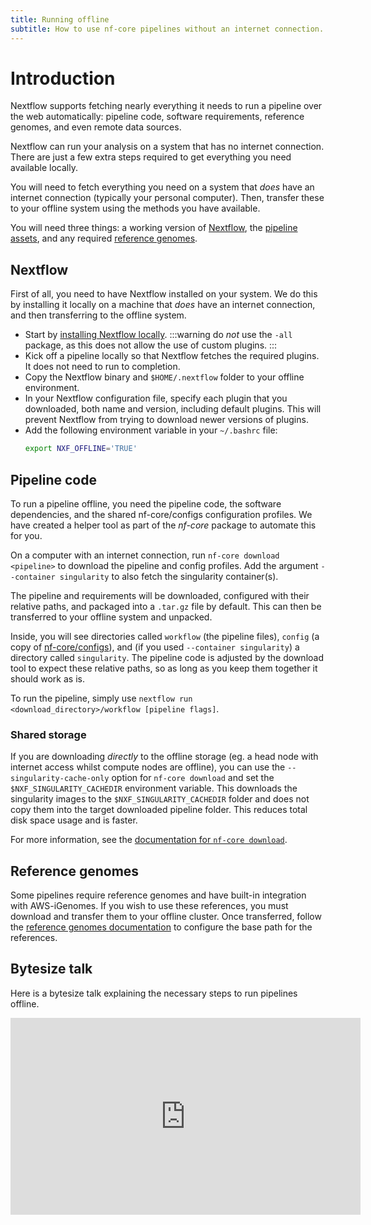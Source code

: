 ```yaml
---
title: Running offline
subtitle: How to use nf-core pipelines without an internet connection.
---
```


# Introduction

Nextflow supports fetching nearly everything it needs to run a pipeline over the web automatically: pipeline code, software requirements, reference genomes, and even remote data sources.

Nextflow can run your analysis on a system that has no internet connection.
There are just a few extra steps required to get everything you need available locally.

You will need to fetch everything you need on a system that _does_ have an internet connection (typically your personal computer).
Then, transfer these to your offline system using the methods you have available.

You will need three things: a working version of [Nextflow](#nextflow), the [pipeline assets](#pipeline-code), and any required [reference genomes](#reference-genomes).

## Nextflow

First of all, you need to have Nextflow installed on your system.
We do this by installing it locally on a machine that _does_ have an internet connection, and then transferring to the offline system.

- Start by [installing Nextflow locally](https://nextflow.io/docs/latest/getstarted.html#installation).
  :::warning
  do _not_ use the `-all` package, as this does not allow the use of custom plugins.
  :::
- Kick off a pipeline locally so that Nextflow fetches the required plugins. It does not need to run to completion.
- Copy the Nextflow binary and `$HOME/.nextflow` folder to your offline environment.
- In your Nextflow configuration file, specify each plugin that you downloaded, both name and version, including default plugins. This will prevent Nextflow from trying to download newer versions of plugins.
- Add the following environment variable in your `~/.bashrc` file:
  ```bash title=".bashrc"
  export NXF_OFFLINE='TRUE'
  ```

## Pipeline code

To run a pipeline offline, you need the pipeline code, the software dependencies, and the shared nf-core/configs configuration profiles.
We have created a helper tool as part of the _nf-core_ package to automate this for you.

On a computer with an internet connection, run `nf-core download <pipeline>` to download the pipeline and config profiles.
Add the argument `--container singularity` to also fetch the singularity container(s).

The pipeline and requirements will be downloaded, configured with their relative paths, and packaged into a `.tar.gz` file by default.
This can then be transferred to your offline system and unpacked.

Inside, you will see directories called `workflow` (the pipeline files), `config` (a copy of [nf-core/configs](https://github.com/nf-core/configs)), and (if you used `--container singularity`) a directory called `singularity`.
The pipeline code is adjusted by the download tool to expect these relative paths, so as long as you keep them together it should work as is.

To run the pipeline, simply use `nextflow run <download_directory>/workflow [pipeline flags]`.

### Shared storage

If you are downloading _directly_ to the offline storage (eg. a head node with internet access whilst compute nodes are offline), you can use the `--singularity-cache-only` option for `nf-core download` and set the `$NXF_SINGULARITY_CACHEDIR` environment variable.
This downloads the singularity images to the `$NXF_SINGULARITY_CACHEDIR` folder and does not copy them into the target downloaded pipeline folder.
This reduces total disk space usage and is faster.

For more information, see the [documentation for `nf-core download`](https://nf-co.re/tools#downloading-pipelines-for-offline-use).

## Reference genomes

Some pipelines require reference genomes and have built-in integration with AWS-iGenomes.
If you wish to use these references, you must download and transfer them to your offline cluster.
Once transferred, follow the [reference genomes documentation](reference_genomes.md) to configure the base path for the references.

## Bytesize talk

Here is a bytesize talk explaining the necessary steps to run pipelines offline.

<!-- markdownlint-disable -->
<iframe width="560" height="315" src="https://www.youtube.com/embed/N1rRr4J0Lps" title="YouTube video player" frameborder="0" allow="accelerometer; autoplay; clipboard-write; encrypted-media; gyroscope; picture-in-picture" allowfullscreen></iframe>
<!-- markdownlint-restore -->
